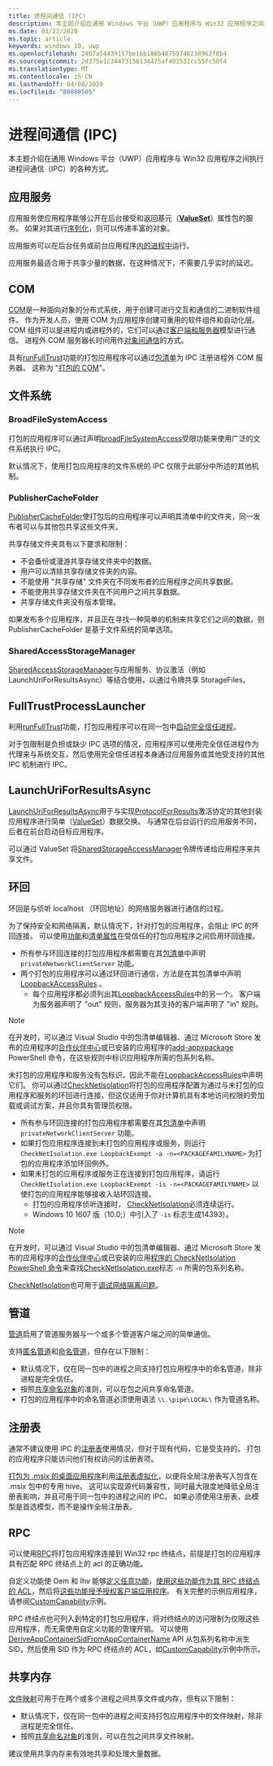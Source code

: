 ```yaml
---
title: 进程间通信 (IPC)
description: 本主题介绍在通用 Windows 平台（UWP）应用程序与 Win32 应用程序之间执行进程间通信（IPC）的各种方式。
ms.date: 03/23/2020
ms.topic: article
keywords: windows 10, uwp
ms.openlocfilehash: 2407a54439157be16b186b48759746238962f8b4
ms.sourcegitcommit: 2d375e1c34473158134475af401532cc55fc50f4
ms.translationtype: MT
ms.contentlocale: zh-CN
ms.lasthandoff: 04/08/2020
ms.locfileid: "80888505"
---
```

# <a name="interprocess-communication-ipc"></a>进程间通信 (IPC)

本主题介绍在通用 Windows 平台（UWP）应用程序与 Win32 应用程序之间执行进程间通信（IPC）的各种方式。

## <a name="app-services"></a>应用服务

应用服务使应用程序能够公开在后台接受和返回基元（[**ValueSet**](/uwp/api/Windows.Foundation.Collections.ValueSet)）属性包的服务。 如果对其进行[序列化](https://stackoverflow.com/questions/46367985/how-to-make-a-class-that-can-be-added-to-the-windows-foundation-collections-valu)，则可以传递丰富的对象。

应用服务可以在后台任务或前台应用程序[内的](/windows/uwp/launch-resume/how-to-create-and-consume-an-app-service)[进程中](/windows/uwp/launch-resume/convert-app-service-in-process)运行。

应用服务最适合用于共享少量的数据，在这种情况下，不需要几乎实时的延迟。

## <a name="com"></a>COM

[COM](/windows/win32/com/component-object-model--com--portal)是一种面向对象的分布式系统，用于创建可进行交互和通信的二进制软件组件。 作为开发人员，使用 COM 为应用程序创建可重用的软件组件和自动化层。 COM 组件可以是进程内或进程外的，它们可以通过[客户端和服务器](/windows/win32/com/com-clients-and-servers)模型进行通信。 进程外 COM 服务器长时间用作[对象间通信](/windows/win32/com/inter-object-communication)的方式。

具有[runFullTrust](/windows/uwp/packaging/app-capability-declarations#restricted-capabilities)功能的打包应用程序可以通过[包清单](/uwp/schemas/appxpackage/uapmanifestschema/element-com-extension)为 IPC 注册进程外 COM 服务器。 这称为 "[打包的 COM](https://blogs.windows.com/windowsdeveloper/2017/04/13/com-server-ole-document-support-desktop-bridge/)"。

## <a name="filesystem"></a>文件系统

### <a name="broadfilesystemaccess"></a>BroadFileSystemAccess

打包的应用程序可以通过声明[broadFileSystemAccess](/windows/uwp/files/file-access-permissions#accessing-additional-locations)受限功能来使用广泛的文件系统执行 IPC。

默认情况下，使用打包应用程序的文件系统的 IPC 仅限于此部分中所述的其他机制。

### <a name="publishercachefolder"></a>PublisherCacheFolder

[PublisherCacheFolder](/uwp/api/windows.storage.applicationdata.getpublishercachefolder)使打包后的应用程序可以声明其清单中的文件夹，同一发布者可以与其他包共享这些文件夹。

共享存储文件夹具有以下要求和限制：

* 不会备份或漫游共享存储文件夹中的数据。
* 用户可以清除共享存储文件夹的内容。
* 不能使用 "共享存储" 文件夹在不同发布者的应用程序之间共享数据。
* 不能使用共享存储文件夹在不同用户之间共享数据。
* 共享存储文件夹没有版本管理。

如果发布多个应用程序，并且正在寻找一种简单的机制来共享它们之间的数据，则 PublisherCacheFolder 是基于文件系统的简单选项。

### <a name="sharedaccessstoragemanager"></a>SharedAccessStorageManager

[SharedAccessStorageManager](/uwp/api/Windows.ApplicationModel.DataTransfer.SharedStorageAccessManager)与应用服务、协议激活（例如 LaunchUriForResultsAsync）等结合使用，以通过令牌共享 StorageFiles。

## <a name="fulltrustprocesslauncher"></a>FullTrustProcessLauncher

利用[runFullTrust](/windows/uwp/packaging/app-capability-declarations#restricted-capabilities)功能，打包应用程序可以在同一包中[启动完全信任进程](/uwp/api/Windows.ApplicationModel.FullTrustProcessLauncher)。

对于包限制是负担或缺少 IPC 选项的情况，应用程序可以使用完全信任进程作为代理来与系统交互，然后使用完全信任进程本身通过应用服务或其他受支持的其他 IPC 机制进行 IPC。

## <a name="launchuriforresultsasync"></a>LaunchUriForResultsAsync

[LaunchUriForResultsAsync](/windows/uwp/launch-resume/how-to-launch-an-app-for-results)用于与实现[ProtocolForResults](/windows/uwp/launch-resume/how-to-launch-an-app-for-results#step-2-override-applicationonactivated-in-the-app-that-youll-launch-for-results)激活协定的其他封装应用程序进行简单（[ValueSet](/uwp/api/Windows.Foundation.Collections.ValueSet)）数据交换。 与通常在后台运行的应用服务不同，后者在前台启动目标应用程序。

可以通过 ValueSet 将[SharedStorageAccessManager](/uwp/api/Windows.ApplicationModel.DataTransfer.SharedStorageAccessManager)令牌传递给应用程序来共享文件。

## <a name="loopback"></a>环回

环回是与侦听 localhost （环回地址）的网络服务器进行通信的过程。

为了保持安全和网络隔离，默认情况下，针对打包的应用程序，会阻止 IPC 的环回连接。 可以使用[功能](/previous-versions/windows/apps/hh770532(v=win.10))和[清单属性](/uwp/schemas/appxpackage/uapmanifestschema/element-uap4-loopbackaccessrules)在受信任的打包应用程序之间启用环回连接。

* 所有参与环回连接的打包应用程序都需要在其[包清单](/uwp/schemas/appxpackage/uapmanifestschema/element-capability)中声明 `privateNetworkClientServer` 功能。
* 两个打包的应用程序可以通过环回进行通信，方法是在其包清单中声明[LoopbackAccessRules](/uwp/schemas/appxpackage/uapmanifestschema/element-uap4-loopbackaccessrules) 。
    * 每个应用程序都必须列出其[LoopbackAccessRules](/uwp/schemas/appxpackage/uapmanifestschema/element-uap4-loopbackaccessrules)中的另一个。 客户端为服务器声明了 "out" 规则，服务器为其支持的客户端声明了 "in" 规则。

> [!NOTE]
> 在开发时，可以通过 Visual Studio 中的包清单编辑器、通过 Microsoft Store 发布的应用程序的[合作伙伴中心](/windows/uwp/publish/view-app-identity-details)或已安装的应用程序的[add-appxpackage](/powershell/module/appx/get-appxpackage?view=win10-ps) PowerShell 命令，在这些规则中标识应用程序所需的包系列名称。

未打包的应用程序和服务没有包标识，因此不能在[LoopbackAccessRules](/uwp/schemas/appxpackage/uapmanifestschema/element-uap4-loopbackaccessrules)中声明它们。 你可以通过[CheckNetIsolation](/previous-versions/windows/apps/hh780593(v=win.10))将打包的应用程序配置为通过与未打包的应用程序和服务的环回进行连接，但这仅适用于你对计算机具有本地访问权限的旁加载或调试方案，并且你具有管理员权限。

* 所有参与环回连接的打包应用程序都需要在其[包清单](/uwp/schemas/appxpackage/uapmanifestschema/element-capability)中声明 `privateNetworkClientServer` 功能。
* 如果打包应用程序连接到未打包的应用程序或服务，则运行 `CheckNetIsolation.exe LoopbackExempt -a -n=<PACKAGEFAMILYNAME>` 为打包的应用程序添加环回例外。
* 如果未打包的应用程序或服务正在连接到打包应用程序，请运行 `CheckNetIsolation.exe LoopbackExempt -is -n=<PACKAGEFAMILYNAME>` 以使打包的应用程序能够接收入站环回连接。
    * 打包的应用程序侦听连接时， [CheckNetIsolation](/previous-versions/windows/apps/hh780593(v=win.10))必须连续运行。
    * Windows 10 1607 版（10.0;）中引入了 `-is` 标志生成14393）。

> [!NOTE]
> 在开发时，可以通过 Visual Studio 中的包清单编辑器、通过 Microsoft Store 发布的应用程序的[合作伙伴中心](/windows/uwp/publish/view-app-identity-details)或已安装的应用[程序的 CheckNetIsolation PowerShell 命令](/powershell/module/appx/get-appxpackage?view=win10-ps)来查找[CheckNetIsolation.exe](/previous-versions/windows/apps/hh780593(v=win.10))标志 `-n` 所需的包系列名称。

[CheckNetIsolation](/previous-versions/windows/apps/hh780593(v=win.10))也可用于[调试网络隔离问题](/previous-versions/windows/apps/hh780593(v=win.10)#debug-network-isolation-issues)。

## <a name="pipes"></a>管道

[管道](/windows/win32/ipc/pipes)启用了管道服务器与一个或多个管道客户端之间的简单通信。

支持[匿名管道](/windows/win32/ipc/anonymous-pipes)和[命名管道](/windows/win32/ipc/named-pipes)，但存在以下限制：

* 默认情况下，仅在同一包中的进程之间支持打包应用程序中的命名管道，除非进程是完全信任。
* 按照[共享命名对象](/windows/uwp/communication/sharing-named-objects)的准则，可以在包之间共享命名管道。
* 打包的应用程序中的命名管道必须使用语法 `\\.\pipe\LOCAL\` 作为管道名称。

## <a name="registry"></a>注册表

通常不建议使用 IPC 的[注册表](/windows/win32/sysinfo/registry-functions)使用情况，但对于现有代码，它是受支持的。 打包的应用程序只能访问他们有权访问的注册表项。

[打包为 .msix 的桌面应用程序](/windows/msix/desktop/desktop-to-uwp-root)利用[注册表虚拟化](/windows/msix/desktop/desktop-to-uwp-behind-the-scenes#registry)，以便将全局注册表写入包含在 .msix 包中的专用 hive。 这可以实现源代码兼容性，同时最大限度地降低全局注册表影响，并且可用于同一包中的进程之间的 IPC。 如果必须使用注册表，此模型是首选模型，而不是操作全局注册表。

## <a name="rpc"></a>RPC

可以使用[RPC](/windows/win32/rpc/rpc-start-page)将打包应用程序连接到 Win32 rpc 终结点，前提是打包的应用程序具有匹配 RPC 终结点上的 acl 的正确功能。

自定义功能使 Oem 和 Ihv 能够[定义任意功能](/windows-hardware/drivers/devapps/hardware-support-app--hsa--steps-for-driver-developers#reserving-a-custom-capability)，[使用这些功能作为其 RPC 终结点的 ACL](/windows-hardware/drivers/devapps/hardware-support-app--hsa--steps-for-driver-developers#allowing-access-to-an-rpc-endpoint-to-a-uwp-app-using-the-custom-capability)，然后将[这些功能授予授权客户端应用程序](/windows-hardware/drivers/devapps/hardware-support-app--hsa--steps-for-driver-developers#preparing-the-signed-custom-capability-descriptor-sccd-file)。 有关完整的示例应用程序，请参阅[CustomCapability](https://github.com/Microsoft/Windows-universal-samples/tree/master/Samples/CustomCapability)示例。

RPC 终结点也可列入到特定的打包应用程序，将对终结点的访问限制为仅限这些应用程序，而无需使用自定义功能的管理开销。 可以使用[DeriveAppContainerSidFromAppContainerName](/windows/win32/api/userenv/nf-userenv-deriveappcontainersidfromappcontainername) API 从包系列名称中派生 SID，然后使用 SID 作为 RPC 终结点的 ACL，如[CustomCapability](https://github.com/Microsoft/Windows-universal-samples/blob/master/Samples/CustomCapability/Service/Server/RpcServer.cpp)示例中所示。

## <a name="shared-memory"></a>共享内存

[文件映射](/windows/win32/memory/sharing-files-and-memory)可用于在两个或多个进程之间共享文件或内存，但有以下限制：

* 默认情况下，仅在同一包中的进程之间支持打包应用程序中的文件映射，除非进程是完全信任。
* 按照[共享命名对象](/windows/uwp/communication/sharing-named-objects)的准则，可以在包之间共享文件映射。

建议使用共享内存来有效地共享和处理大量数据。
